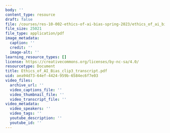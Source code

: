 ```yaml
---
body: ''
content_type: resource
draft: false
file: /courses/res-10-002-ethics-of-ai-bias-spring-2023/ethics_of_ai_bias_clip3_transcript.pdf
file_size: 25021
file_type: application/pdf
image_metadata:
  caption: ''
  credit: ''
  image-alt: ''
learning_resource_types: []
license: https://creativecommons.org/licenses/by-nc-sa/4.0/
resourcetype: Document
title: Ethics_of_AI_Bias_clip3_transcript.pdf
uid: aea94d73-64ef-4424-959b-6584ec6f7e03
video_files:
  archive_url: ''
  video_captions_file: ''
  video_thumbnail_file: ''
  video_transcript_file: ''
video_metadata:
  video_speakers: ''
  video_tags: ''
  youtube_description: ''
  youtube_id: ''
---
```

